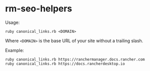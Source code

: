 # rm-seo-helpers

Usage:

```
ruby canonical_links.rb <DOMAIN>
```

Where `<DOMAIN>` is the base URL of your site without a trailing slash.

Example:

```
ruby canonical_links.rb https://ranchermanager.docs.rancher.com
ruby canonical_links.rb https://docs.rancherdesktop.io
```
